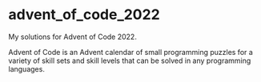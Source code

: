# advent_of_code_2022
My solutions for Advent of Code 2022.

Advent of Code is an Advent calendar of small programming puzzles for a variety of skill sets and skill levels that can be solved in any programming languages.
